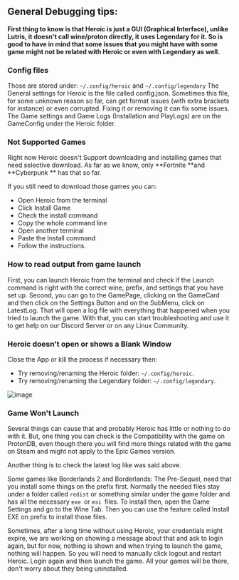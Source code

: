 ## General Debugging tips:

**First thing to know is that Heroic is just a GUI (Graphical Interface), unlike Lutris, it doesn't call wine/proton directly, it uses Legendary for it. So is good to have in mind that some issues that you might have with some game might not be related with Heroic or even with Legendary as well.**

### Config files

Those are stored under:
`~/.config/heroic` and `~/.config/legendary`
The General settings for Heroic is the file called config.json. Sometimes this file, for some unknown reason so far, can get format issues (with extra brackets for instance) or even corrupted. Fixing it or removing it can fix some issues.
The Game settings and Game Logs (Installation and PlayLogs) are on the GameConfig under the Heroic folder.

### Not Supported Games

Right now Heroic doesn't Support downloading and installing games that need selective download. As far as we know, only **Fortnite **and **Cyberpunk ** has that so far. 

If you still need to download those games you can:
* Open Heroic from the terminal
* Click Install Game
* Check the install command
* Copy the whole command line
* Open another terminal
* Paste the Install command
* Follow the instructions.

### How to read output from game launch

First, you can launch Heroic from the terminal and check if the Launch command is right with the correct wine, prefix, and settings that you have set up. 
Second, you can go to the GamePage, clicking on the GameCard and then click on the Settings Button and on the SubMenu, click on LatestLog.
That will open a log file with everything that happened when you tried to launch the game.
With that, you can start troubleshooting and use it to get help on our Discord Server or on any Linux Community.

### Heroic doesn't open or shows a Blank Window

Close the App or kill the process if necessary then:
* Try removing/renaming the Heroic folder: `~/.config/heroic`.
* Try removing/renaming the Legendary folder: `~/.config/legendary`.

![image](https://user-images.githubusercontent.com/77377160/112746130-a63b4500-8fca-11eb-8b72-461f5b80e8f6.png)

### Game Won't Launch

Several things can cause that and probably Heroic has little or nothing to do with it.
But, one thing you can check is the Compatibility with the game on ProtonDB, even though there you will find more things related with the game on Steam and might not apply to the Epic Games version.

Another thing is to check the latest log like was said above.

Some games like Borderlands 2 and Borderlands: The Pre-Sequel, need that you install some things on the prefix first. Normally the needed files stay under a folder called `redist` or something similar under the game folder and has all the necessary `exe `or `msi `files. To install then, open the Game Settings and go to the Wine Tab. Then you can use the feature called Install EXE on prefix to install those files.

Sometimes, after a long time without using Heroic, your credentials might expire, we are working on showing a message about that and ask to login again, but for now, nothing is shown and when trying to launch the game, nothing will happen. So you will need to manually click logout and restart Heroic. Login again and then launch the game. All your games will be there, don't worry about they being uninstalled.